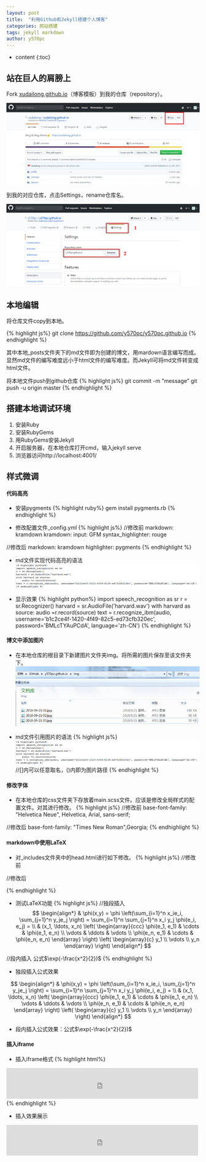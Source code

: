 ```yaml
---
layout: post
title:  "利用Github和Jekyll搭建个人博客"
categories: 网站搭建
tags: jekyll markdown 
author: y570pc
---
```


* content
{:toc}

## 站在巨人的肩膀上
Fork [xudailong.github.io](https://github.com/xudailong/xudailong.github.io)（博客模板）到我的仓库（repository）。

![01](/img/2018-09-21-01.jpg)

到我的对应仓库，点击Settings，rename仓库名。

![02](/img/2018-09-21-02.jpg)

## 本地编辑
将仓库文件copy到本地。

{% highlight js%}
git clone https://github.com/y570pc/y570pc.github.io
{% endhighlight %}

其中本地_posts文件夹下的md文件即为创建的博文，用mardown语言编写而成。显然md文件的编写难度远小于html文件的编写难度。而Jekyll可将md文件转变成html文件。

将本地文件push到github仓库
{% highlight js%}
git commit -m "message”
git push -u origin master
{% endhighlight %}

## 搭建本地调试环境
1. 安装Ruby 
2. 安装RubyGems
3. 用RubyGems安装Jekyll
4. 开启服务器，在本地仓库打开cmd，输入jekyll serve
5. 浏览器访问http://localhost:4001/ 


## 样式微调
#### 代码高亮
* 安装pygments
{% highlight ruby%}
gem install pygments.rb
{% endhighlight %}

* 修改配置文件_config.yml
{% highlight js%}
//修改前
markdown: kramdown
kramdown:
  input: GFM
  syntax_highlighter: rouge
  
//修改后
markdown: kramdown
highlighter: pygments
{% endhighlight %}

* md文件实现代码高亮的语法
![03](/img/2018-09-21-03.jpg)

* 显示效果
{% highlight python%}
import speech_recognition as sr
r = sr.Recognizer()
harvard = sr.AudioFile('harvard.wav')
with harvard as source:
    audio =r.record(source)
text = r.recognize_ibm(audio, username='b1c2ce4f-1420-4f49-82c5-ed73cfb320ec', password='BMLcTYAuPCdA', language='zh-CN')
{% endhighlight %}

#### 博文中添加图片
* 在本地仓库的根目录下新建图片文件夹img。将所需的图片保存至该文件夹下。
![04](/img/2018-09-21-04.jpg)

* md文件引用图片的语法
{% highlight js%}
![03](/img/2018-09-21-03.jpg) //[]内可以任意取名，()内即为图片路径
{% endhighlight %}

#### 修改字体
* 在本地仓库的css文件夹下存放着main.scss文件。应该是修改全局样式的配置文件。对其进行修改。
{% highlight js%}
//修改前
base-font-family: "Helvetica Neue", Helvetica, Arial, sans-serif;
  
//修改后
base-font-family: "Times New Roman",Georgia;
{% endhighlight %}

#### markdown中使用LaTeX
* 对_includes文件夹中的head.html进行如下修改。
{% highlight js%}
//修改前
<script type="text/x-mathjax-config">
    MathJax.Hub.Config({
    tex2jax: { inlineMath: [["$","$"],["\\(","\\)"]] },
    "HTML-CSS": {
      linebreaks: { automatic: true, width: "container" }
    }
});
</script>
<script type="text/javascript"
  src="https://cdnjs.cloudflare.com/ajax/libs/mathjax/2.7.1/MathJax.js?config=TeX-AMS-MML_HTMLorMML">
</script>

  
//修改后
<script type="text/x-mathjax-config">
  MathJax.Hub.Config({
    tex2jax: {
      inlineMath: [ ['$','$'], ["\\(","\\)"] ],
      processEscapes: true
    }
  });
</script>

<script type="text/x-mathjax-config">
    MathJax.Hub.Config({
      tex2jax: {
        skipTags: ['script', 'noscript', 'style', 'textarea', 'pre', 'code']
      }
    });
</script>

<script type="text/x-mathjax-config">
    MathJax.Hub.Queue(function() {
        var all = MathJax.Hub.getAllJax(), i;
        for(i=0; i < all.length; i += 1) {
            all[i].SourceElement().parentNode.className += ' has-jax';
        }
    });
</script>

<script type="text/javascript"
   src="http://cdn.mathjax.org/mathjax/latest/MathJax.js?config=TeX-AMS-MML_HTMLorMML">
</script>
{% endhighlight %}

* 测试LaTeX功能
{% highlight js%}
//独段插入
$$
\begin{align*}
  & \phi(x,y) = \phi \left(\sum_{i=1}^n x_ie_i, \sum_{j=1}^n y_je_j \right)
  = \sum_{i=1}^n \sum_{j=1}^n x_i y_j \phi(e_i, e_j) = \\
  & (x_1, \ldots, x_n) \left( \begin{array}{ccc}
      \phi(e_1, e_1) & \cdots & \phi(e_1, e_n) \\
      \vdots & \ddots & \vdots \\
      \phi(e_n, e_1) & \cdots & \phi(e_n, e_n)
    \end{array} \right)
  \left( \begin{array}{c}
      y_1 \\
      \vdots \\
      y_n
    \end{array} \right)
\end{align*}
$$
  
//段内插入
公式$\exp(-\frac{x^2}{2})$
{% endhighlight %}

* 独段插入公式效果

$$
\begin{align*}
  & \phi(x,y) = \phi \left(\sum_{i=1}^n x_ie_i, \sum_{j=1}^n y_je_j \right)
  = \sum_{i=1}^n \sum_{j=1}^n x_i y_j \phi(e_i, e_j) = \\
  & (x_1, \ldots, x_n) \left( \begin{array}{ccc}
      \phi(e_1, e_1) & \cdots & \phi(e_1, e_n) \\
      \vdots & \ddots & \vdots \\
      \phi(e_n, e_1) & \cdots & \phi(e_n, e_n)
    \end{array} \right)
  \left( \begin{array}{c}
      y_1 \\
      \vdots \\
      y_n
    \end{array} \right)
\end{align*}
$$

* 段内插入公式效果：公式$\exp(-\frac{x^2}{2})$

#### 插入iframe
* 插入iframe格式
{% highlight html%}
<iframe src="https://music.163.com/outchain/player?type=3&id=794070604&auto=1&height=66" width="500px" height="80px" frameborder="0" scrolling="no"> </iframe>
{% endhighlight %}

* 插入效果展示
<iframe src="https://music.163.com/outchain/player?type=3&id=794070604&auto=1&height=66" width="500px" height="80px" frameborder="0" scrolling="no"> </iframe>
